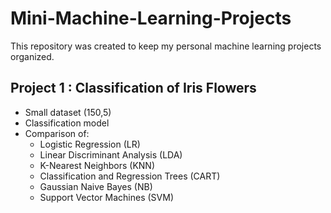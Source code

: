 # Mini-Machine-Learning-Projects

This repository was created to keep my personal machine learning projects organized.

## Project 1 : Classification of Iris Flowers
 * Small dataset (150,5)
 * Classification model
 * Comparison of:
	 * Logistic Regression (LR)
	 * Linear Discriminant Analysis (LDA)
	 * K-Nearest Neighbors (KNN)
	 * Classification and Regression Trees (CART) 
	 * Gaussian Naive Bayes (NB)
	 * Support Vector Machines (SVM)
